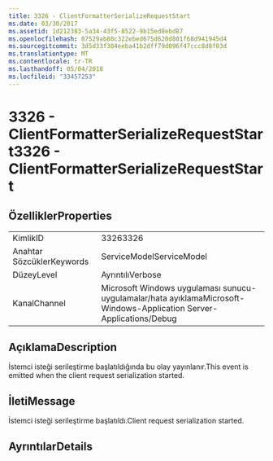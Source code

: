 ```yaml
---
title: 3326 - ClientFormatterSerializeRequestStart
ms.date: 03/30/2017
ms.assetid: 1d212383-5a34-43f5-8522-9b15ed8ebd87
ms.openlocfilehash: 07529ab88c322ebed675d620d801f68d941945d4
ms.sourcegitcommit: 3d5d33f384eeba41b2dff79d096f47ccc8d8f03d
ms.translationtype: MT
ms.contentlocale: tr-TR
ms.lasthandoff: 05/04/2018
ms.locfileid: "33457253"
---
```

# <a name="3326---clientformatterserializerequeststart"></a><span data-ttu-id="eb936-102">3326 - ClientFormatterSerializeRequestStart</span><span class="sxs-lookup"><span data-stu-id="eb936-102">3326 - ClientFormatterSerializeRequestStart</span></span>
## <a name="properties"></a><span data-ttu-id="eb936-103">Özellikler</span><span class="sxs-lookup"><span data-stu-id="eb936-103">Properties</span></span>  
  
|||  
|-|-|  
|<span data-ttu-id="eb936-104">Kimlik</span><span class="sxs-lookup"><span data-stu-id="eb936-104">ID</span></span>|<span data-ttu-id="eb936-105">3326</span><span class="sxs-lookup"><span data-stu-id="eb936-105">3326</span></span>|  
|<span data-ttu-id="eb936-106">Anahtar Sözcükler</span><span class="sxs-lookup"><span data-stu-id="eb936-106">Keywords</span></span>|<span data-ttu-id="eb936-107">ServiceModel</span><span class="sxs-lookup"><span data-stu-id="eb936-107">ServiceModel</span></span>|  
|<span data-ttu-id="eb936-108">Düzey</span><span class="sxs-lookup"><span data-stu-id="eb936-108">Level</span></span>|<span data-ttu-id="eb936-109">Ayrıntılı</span><span class="sxs-lookup"><span data-stu-id="eb936-109">Verbose</span></span>|  
|<span data-ttu-id="eb936-110">Kanal</span><span class="sxs-lookup"><span data-stu-id="eb936-110">Channel</span></span>|<span data-ttu-id="eb936-111">Microsoft Windows uygulaması sunucu-uygulamalar/hata ayıklama</span><span class="sxs-lookup"><span data-stu-id="eb936-111">Microsoft-Windows-Application Server-Applications/Debug</span></span>|  
  
## <a name="description"></a><span data-ttu-id="eb936-112">Açıklama</span><span class="sxs-lookup"><span data-stu-id="eb936-112">Description</span></span>  
 <span data-ttu-id="eb936-113">İstemci isteği serileştirme başlatıldığında bu olay yayınlanır.</span><span class="sxs-lookup"><span data-stu-id="eb936-113">This event is emitted when the client request serialization started.</span></span>  
  
## <a name="message"></a><span data-ttu-id="eb936-114">İleti</span><span class="sxs-lookup"><span data-stu-id="eb936-114">Message</span></span>  
 <span data-ttu-id="eb936-115">İstemci isteği serileştirme başlatıldı.</span><span class="sxs-lookup"><span data-stu-id="eb936-115">Client request serialization started.</span></span>  
  
## <a name="details"></a><span data-ttu-id="eb936-116">Ayrıntılar</span><span class="sxs-lookup"><span data-stu-id="eb936-116">Details</span></span>
